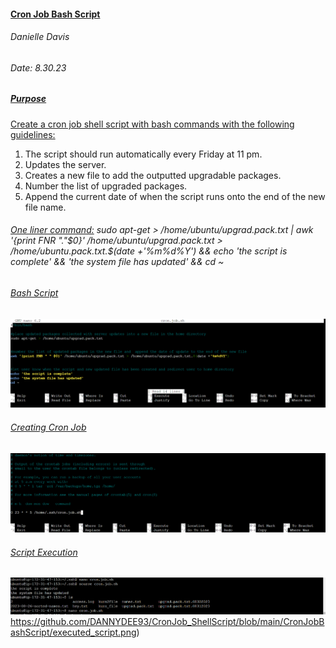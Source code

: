 #### <ins> Cron Job Bash Script <ins/>
###### Danielle Davis
###### Date: 8.30.23

##### <ins> Purpose </ins>
<ins> Create a cron job shell script with bash commands with the following guidelines: <ins/>

1. The script should run automatically every Friday at 11 pm.
2. Updates the server.
3. Creates a new file to add the outputted upgradable packages.
4. Number the list of upgraded packages.
5. Append the current date of when the script runs onto the end of the new file name.

###### <ins> One liner command:</ins>  sudo apt-get > /home/ubuntu/upgrad.pack.txt | awk '{print FNR "."$0}' /home/ubuntu/upgrad.pack.txt > /home/ubuntu.pack.txt.$(date +'%m%d%Y') && echo 'the script is complete' && 'the system file has updated' && cd ~ 

###### <ins> Bash Script </ins> 
![bashscript](https://github.com/DANNYDEE93/CronJob_ShellScript/blob/main/CronJobBashScript/bash_script.png)


###### <ins> Creating Cron Job <ins/>
![crontabs](https://github.com/DANNYDEE93/CronJob_ShellScript/blob/main/CronJobBashScript/crontab_e%20run%20command.png)


###### <ins> Script Execution </ins>
![run script](https://github.com/DANNYDEE93/CronJob_ShellScript/blob/main/CronJobBashScript/executed_script.png)https://github.com/DANNYDEE93/CronJob_ShellScript/blob/main/CronJobBashScript/executed_script.png)

